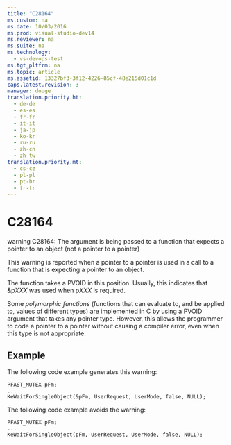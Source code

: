 ```yaml
---
title: "C28164"
ms.custom: na
ms.date: 10/03/2016
ms.prod: visual-studio-dev14
ms.reviewer: na
ms.suite: na
ms.technology: 
  - vs-devops-test
ms.tgt_pltfrm: na
ms.topic: article
ms.assetid: 13327bf3-3f12-4226-85cf-48e215d01c1d
caps.latest.revision: 3
manager: douge
translation.priority.ht: 
  - de-de
  - es-es
  - fr-fr
  - it-it
  - ja-jp
  - ko-kr
  - ru-ru
  - zh-cn
  - zh-tw
translation.priority.mt: 
  - cs-cz
  - pl-pl
  - pt-br
  - tr-tr
---
```

# C28164
warning C28164: The argument is being passed to a function that expects a pointer to an object (not a pointer to a pointer)  
  
 This warning is reported when a pointer to a pointer is used in a call to a function that is expecting a pointer to an object.  
  
 The function takes a PVOID in this position. Usually, this indicates that &p*XXX* was used when p*XXX* is required.  
  
 Some *polymorphic functions* (functions that can evaluate to, and be applied to, values of different types) are implemented in C by using a PVOID argument that takes any pointer type. However, this allows the programmer to code a pointer to a pointer without causing a compiler error, even when this type is not appropriate.  
  
## Example  
 The following code example generates this warning:  
  
```  
PFAST_MUTEX pFm;  
...  
KeWaitForSingleObject(&pFm, UserRequest, UserMode, false, NULL);  
```  
  
 The following code example avoids the warning:  
  
```  
PFAST_MUTEX pFm;  
...  
KeWaitForSingleObject(pFm, UserRequest, UserMode, false, NULL);  
```